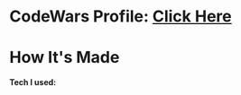 # CodeWars Profile: <a href="https://www.codewars.com/users/pndspacas">Click Here<a>

  <h1>How It's Made</h1>
  
  <b>Tech I used:</b>
